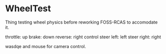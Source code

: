 # WheelTest

Thing testing wheel physics before reworking FOSS-RCAS to accomodate it.

throttle: up
brake: down
reverse: right control
steer left: left
steer right: right

wasdqe and mouse for camera control.